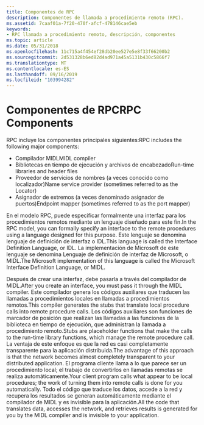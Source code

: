 ```yaml
---
title: Componentes de RPC
description: Componentes de llamada a procedimiento remoto (RPC).
ms.assetid: 7caaf01a-7f20-470f-afcf-478146cae5eb
keywords:
- RPC llamada a procedimiento remoto, descripción, componentes
ms.topic: article
ms.date: 05/31/2018
ms.openlocfilehash: 11c715a4f454ef28db20ee527e5e8f33f66200b2
ms.sourcegitcommit: 2d531328b6ed82d4ad971a45a5131b430c5866f7
ms.translationtype: MT
ms.contentlocale: es-ES
ms.lasthandoff: 09/16/2019
ms.locfileid: "103994282"
---
```

# <a name="rpc-components"></a><span data-ttu-id="d1a06-104">Componentes de RPC</span><span class="sxs-lookup"><span data-stu-id="d1a06-104">RPC Components</span></span>

<span data-ttu-id="d1a06-105">RPC incluye los componentes principales siguientes:</span><span class="sxs-lookup"><span data-stu-id="d1a06-105">RPC includes the following major components:</span></span>

-   <span data-ttu-id="d1a06-106">Compilador MIDL</span><span class="sxs-lookup"><span data-stu-id="d1a06-106">MIDL compiler</span></span>
-   <span data-ttu-id="d1a06-107">Bibliotecas en tiempo de ejecución y archivos de encabezado</span><span class="sxs-lookup"><span data-stu-id="d1a06-107">Run-time libraries and header files</span></span>
-   <span data-ttu-id="d1a06-108">Proveedor de servicios de nombres (a veces conocido como localizador)</span><span class="sxs-lookup"><span data-stu-id="d1a06-108">Name service provider (sometimes referred to as the Locator)</span></span>
-   <span data-ttu-id="d1a06-109">Asignador de extremos (a veces denominado asignador de puertos)</span><span class="sxs-lookup"><span data-stu-id="d1a06-109">Endpoint mapper (sometimes referred to as the port mapper)</span></span>

<span data-ttu-id="d1a06-110">En el modelo RPC, puede especificar formalmente una interfaz para los procedimientos remotos mediante un lenguaje diseñado para este fin.</span><span class="sxs-lookup"><span data-stu-id="d1a06-110">In the RPC model, you can formally specify an interface to the remote procedures using a language designed for this purpose.</span></span> <span data-ttu-id="d1a06-111">Este lenguaje se denomina lenguaje de definición de interfaz o IDL.</span><span class="sxs-lookup"><span data-stu-id="d1a06-111">This language is called the Interface Definition Language, or IDL.</span></span> <span data-ttu-id="d1a06-112">La implementación de Microsoft de este lenguaje se denomina Lenguaje de definición de interfaz de Microsoft, o MIDL.</span><span class="sxs-lookup"><span data-stu-id="d1a06-112">The Microsoft implementation of this language is called the Microsoft Interface Definition Language, or MIDL.</span></span>

<span data-ttu-id="d1a06-113">Después de crear una interfaz, debe pasarla a través del compilador de MIDL.</span><span class="sxs-lookup"><span data-stu-id="d1a06-113">After you create an interface, you must pass it through the MIDL compiler.</span></span> <span data-ttu-id="d1a06-114">Este compilador genera los códigos auxiliares que traducen las llamadas a procedimientos locales en llamadas a procedimientos remotos.</span><span class="sxs-lookup"><span data-stu-id="d1a06-114">This compiler generates the stubs that translate local procedure calls into remote procedure calls.</span></span> <span data-ttu-id="d1a06-115">Los códigos auxiliares son funciones de marcador de posición que realizan las llamadas a las funciones de la biblioteca en tiempo de ejecución, que administran la llamada a procedimiento remoto.</span><span class="sxs-lookup"><span data-stu-id="d1a06-115">Stubs are placeholder functions that make the calls to the run-time library functions, which manage the remote procedure call.</span></span> <span data-ttu-id="d1a06-116">La ventaja de este enfoque es que la red es casi completamente transparente para la aplicación distribuida.</span><span class="sxs-lookup"><span data-stu-id="d1a06-116">The advantage of this approach is that the network becomes almost completely transparent to your distributed application.</span></span> <span data-ttu-id="d1a06-117">El programa cliente llama a lo que parece ser un procedimiento local; el trabajo de convertirlos en llamadas remotas se realiza automáticamente.</span><span class="sxs-lookup"><span data-stu-id="d1a06-117">Your client program calls what appear to be local procedures; the work of turning them into remote calls is done for you automatically.</span></span> <span data-ttu-id="d1a06-118">Todo el código que traduce los datos, accede a la red y recupera los resultados se generan automáticamente mediante el compilador de MIDL y es invisible para la aplicación.</span><span class="sxs-lookup"><span data-stu-id="d1a06-118">All the code that translates data, accesses the network, and retrieves results is generated for you by the MIDL compiler and is invisible to your application.</span></span>

 

 




